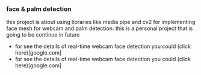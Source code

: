 ### face & palm detection
this project is about using libraries like media pipe and cv2 for implementing face mesh for webcam and palm detection.  this is a personal project that is going to be continue in future

- for see the details of real-time webcam face detection you could (click here)[google.com]
- for see the details of real-time webcam face detection you could (click here)[google.com]

